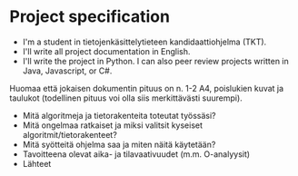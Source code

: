 # Project specification

* I'm a student in tietojenkäsittelytieteen kandidaattiohjelma (TKT).
* I'll write all project documentation in English.
* I'll write the project in Python. I can also peer review projects written in Java, Javascript, or C#.

Huomaa että jokaisen dokumentin pituus on n. 1-2 A4, poislukien kuvat ja taulukot (todellinen pituus voi olla siis merkittävästi suurempi).

* Mitä algoritmeja ja tietorakenteita toteutat työssäsi?
* Mitä ongelmaa ratkaiset ja miksi valitsit kyseiset algoritmit/tietorakenteet?
* Mitä syötteitä ohjelma saa ja miten näitä käytetään?
* Tavoitteena olevat aika- ja tilavaativuudet (m.m. O-analyysit)
* Lähteet
